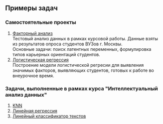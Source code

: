 ## Примеры задач
### Самостоятельные проекты
1. [Факторный анализ](https://github.com/nastiakobeleva/projects/blob/3656289c559fe5a0a782641eae929d06b4085c94/career_orientations_test.ipynb)  
Тестовый анализ данных в рамках курсовой работы. Данные взяты из результатов опроса студентов ВУЗов г. Москвы.   
Основные задачи: поиск латентных переменных, формулировка типов карьерных ориентаций студентов. 
2. [Логистическая регрессия](https://github.com/nastiakobeleva/projects/blob/3656289c559fe5a0a782641eae929d06b4085c94/extra_hours.ipynb)  
Построение модели логистической регресии для выявления значимых факторов, выявляющих студентов, готовых к работе во внеурочное время.

### Задачи, выполненные в рамках курса "Интеллектуальный анализ данных"
1. [KNN](https://github.com/nastiakobeleva/projects/blob/3656289c559fe5a0a782641eae929d06b4085c94/Homework1.ipynb)
2. [Линейная регрессия](https://github.com/nastiakobeleva/projects/blob/3656289c559fe5a0a782641eae929d06b4085c94/homework2.ipynb)
3. [Линейный классификатор текстов](https://github.com/nastiakobeleva/projects/blob/3656289c559fe5a0a782641eae929d06b4085c94/homework3.ipynb)
